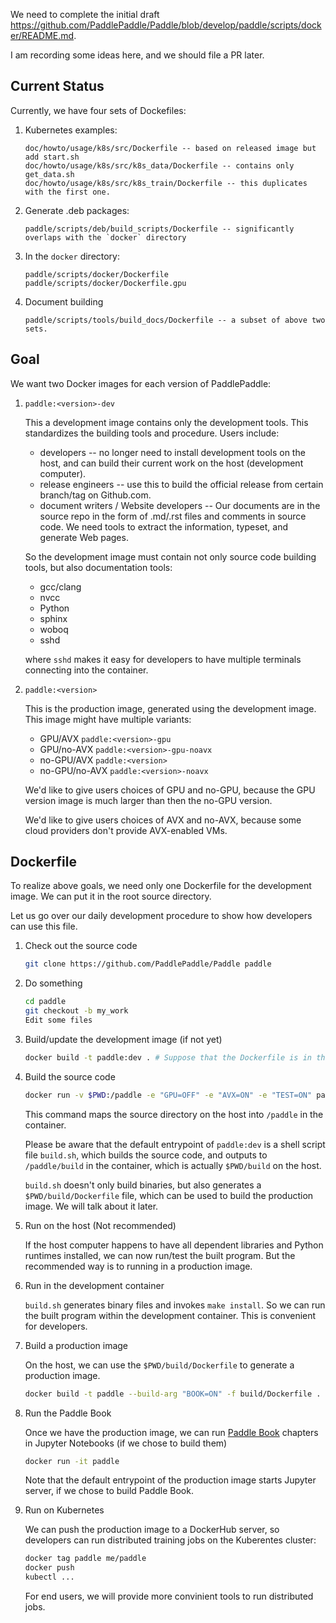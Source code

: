 We need to complete the initial draft https://github.com/PaddlePaddle/Paddle/blob/develop/paddle/scripts/docker/README.md.

I am recording some ideas here, and we should file a PR later.

## Current Status

Currently, we have four sets of Dockefiles:

1. Kubernetes examples:

   ```
   doc/howto/usage/k8s/src/Dockerfile -- based on released image but add start.sh
   doc/howto/usage/k8s/src/k8s_data/Dockerfile -- contains only get_data.sh
   doc/howto/usage/k8s/src/k8s_train/Dockerfile -- this duplicates with the first one.
   ```

1. Generate .deb packages:

   ```
   paddle/scripts/deb/build_scripts/Dockerfile -- significantly overlaps with the `docker` directory
   ```

1. In the `docker` directory:

   ```
   paddle/scripts/docker/Dockerfile
   paddle/scripts/docker/Dockerfile.gpu
   ```

1. Document building

   ```
   paddle/scripts/tools/build_docs/Dockerfile -- a subset of above two sets.
   ```

## Goal

We want two Docker images for each version of PaddlePaddle:

1. `paddle:<version>-dev`

   This a development image contains only the development tools.  This standardizes the building tools and procedure.  Users include:

   - developers -- no longer need to install development tools on the host, and can build their current work on the host (development computer).
   - release engineers -- use this to build the official release from certain branch/tag on Github.com.
   - document writers / Website developers -- Our documents are in the source repo in the form of .md/.rst files and comments in source code.  We need tools to extract the information, typeset, and generate Web pages.

   So the development image must contain not only source code building tools, but also documentation tools:

   - gcc/clang
   - nvcc
   - Python
   - sphinx
   - woboq
   - sshd

   where `sshd` makes it easy for developers to have multiple terminals connecting into the container.

1. `paddle:<version>`

   This is the production image, generated using the development image. This image might have multiple variants:

   - GPU/AVX   `paddle:<version>-gpu`
   - GPU/no-AVX  `paddle:<version>-gpu-noavx`
   - no-GPU/AVX  `paddle:<version>`
   - no-GPU/no-AVX  `paddle:<version>-noavx`

   We'd like to give users choices of GPU and no-GPU, because the GPU version image is much larger than then the no-GPU version.

   We'd like to give users choices of AVX and no-AVX, because some cloud providers don't provide AVX-enabled VMs.

## Dockerfile

To realize above goals, we need only one Dockerfile for the development image.  We can put it in the root source directory.

Let us go over our daily development procedure to show how developers can use this file.

1. Check out the source code

   ```bash
   git clone https://github.com/PaddlePaddle/Paddle paddle
   ```

1. Do something

   ```bash
   cd paddle
   git checkout -b my_work
   Edit some files
   ```

1. Build/update the development image (if not yet)

   ```bash
   docker build -t paddle:dev . # Suppose that the Dockerfile is in the root source directory.
   ```

1. Build the source code

   ```bash
   docker run -v $PWD:/paddle -e "GPU=OFF" -e "AVX=ON" -e "TEST=ON" paddle:dev
   ```

   This command maps the source directory on the host into `/paddle` in the container.

   Please be aware that the default entrypoint of `paddle:dev` is a shell script file `build.sh`, which builds the source code, and outputs to `/paddle/build` in the container, which is actually `$PWD/build` on the host.

   `build.sh` doesn't only build binaries, but also generates a `$PWD/build/Dockerfile` file, which can be used to build the production image.  We will talk about it later.

1. Run on the host (Not recommended)

   If the host computer happens to have all dependent libraries and Python runtimes installed, we can now run/test the built program.  But the recommended way is to running in a production image.

1. Run in the development container

   `build.sh` generates binary files and invokes `make install`.  So we can run the built program within the development container.  This is convenient for developers.

1. Build a production image

    On the host, we can use the `$PWD/build/Dockerfile` to generate a production image.

   ```bash
   docker build -t paddle --build-arg "BOOK=ON" -f build/Dockerfile .
   ```

1. Run the Paddle Book

   Once we have the production image, we can run [Paddle Book](http://book.paddlepaddle.org/) chapters in Jupyter Notebooks (if we chose to build them)

   ```bash
   docker run -it paddle
   ```

   Note that the default entrypoint of the production image starts Jupyter server, if we chose to build Paddle Book.

1. Run on Kubernetes

   We can push the production image to a DockerHub server, so developers can run distributed training jobs on the Kuberentes cluster:

   ```bash
   docker tag paddle me/paddle
   docker push
   kubectl ...
   ```

   For end users, we will provide more convinient tools to run distributed jobs.

